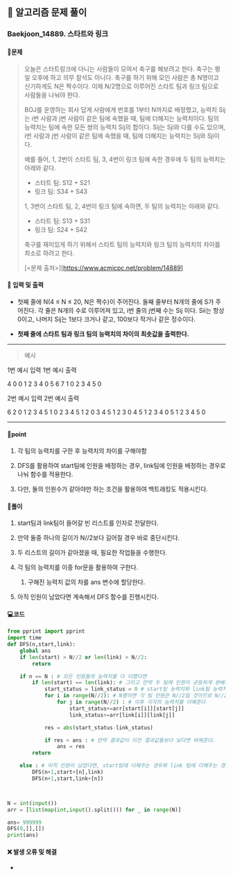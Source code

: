 ## 🐌 알고리즘 문제 풀이

### Baekjoon_14889. 스타트와 링크

#### 📒문제

> 오늘은 스타트링크에 다니는 사람들이 모여서 축구를 해보려고 한다. 축구는 평일 오후에 하고 의무 참석도 아니다. 축구를 하기 위해 모인 사람은 총 N명이고 신기하게도 N은 짝수이다. 이제 N/2명으로 이루어진 스타트 팀과 링크 팀으로 사람들을 나눠야 한다.
>
> BOJ를 운영하는 회사 답게 사람에게 번호를 1부터 N까지로 배정했고,  능력치 Sij는 i번 사람과 j번 사람이 같은 팀에 속했을 때, 팀에 더해지는 능력치이다. 팀의 능력치는 팀에 속한 모든 쌍의 능력치 Sij의 합이다. Sij는 Sji와 다를 수도 있으며, i번 사람과 j번 사람이 같은 팀에 속했을 때, 팀에 더해지는 능력치는 Sij와 Sji이다.
>
> 예를 들어, 1, 2번이 스타트 팀, 3, 4번이 링크 팀에 속한 경우에 두 팀의 능력치는 아래와 같다.
>
> - 스타트 팀: S12 + S21 
> - 링크 팀: S34 + S43 
>
> 1, 3번이 스타트 팀, 2, 4번이 링크 팀에 속하면, 두 팀의 능력치는 아래와 같다.
>
> - 스타트 팀: S13 + S31
> - 링크 팀: S24 + S42 
>
> 축구를 재미있게 하기 위해서 스타트 팀의 능력치와 링크 팀의 능력치의 차이를 최소로 하려고 한다.
>
> [<문제 출처>][https://www.acmicpc.net/problem/14889]

#### :pushpin: 입력 및 출력

- 첫째 줄에 N(4 ≤ N ≤ 20, N은 짝수)이 주어진다. 둘째 줄부터 N개의 줄에 S가 주어진다. 각 줄은 N개의 수로 이루어져 있고, i번 줄의 j번째 수는 Sij 이다. Sii는 항상 0이고, 나머지 Sij는 1보다 크거나 같고, 100보다 작거나 같은 정수이다.

- **첫째 줄에 스타트 팀과 링크 팀의 능력치의 차이의 최솟값을 출력한다.**

---

> 예시

1번 예시 입력				1번 예시 출력 

4						 			0
0 1 2 3
4 0 5 6
7 1 0 2
3 4 5 0

2번 예시 입력				2번 예시 출력

6								 	2
0 1 2 3 4 5
1 0 2 3 4 5
1 2 0 3 4 5
1 2 3 0 4 5
1 2 3 4 0 5
1 2 3 4 5 0

----




#### 🚀point

1. 각 팀의 능력치를 구한 후 능력치의 차이를 구해야함

1. DFS를 활용하여 start팀에 인원을 배정하는 경우, link팀에 인원을 배정하는 경우로 나눠 함수를 적용한다.

1. 다만, 둘의 인원수가 같아야만 하는 조건을 활용하여 백트래킹도 적용시킨다.

   


#### 🔎풀이

1. start팀과 link팀이 들어갈 빈 리스트를 인자로 전달한다.
1. 만약 둘중 하나의 길이가 N//2보다 길어질 경우 바로 중단시킨다.
1. 두 리스트의 길이가 같아졌을 때, 필요한 작업들을 수행한다.
1. 각 팀의 능력치를 이중 for문을 활용하여 구한다.
   1. 구해진 능력치 값의 차를 ans 변수에 할당한다.


4. 아직 인원이 남았다면 계속해서 DFS 함수를 진행시킨다.




#### 💻코드

```python
from pprint import pprint
import time
def DFS(n,start,link):
    global ans
    if len(start) > N//2 or len(link) > N//2:
        return

    if n == N : # 모든 인원들의 능력치를 다 더했다면
        if len(start) == len(link): # 그리고 만약 두 팀에 인원이 균등하게 분배됐다면
            start_status = link_status = 0 # start팀 능력치와 link팀 능력치를 0으로 설정
            for i in range(N//2): # N명이면 각 팀 인원은 N//2일 것이므로 N//2에 range를 사용하여 그만큼 돌고
                for j in range(N//2) : # 이후 각각의 능력치를 더해준다
                    start_status+=arr[start[i]][start[j]]
                    link_status+=arr[link[i]][link[j]]

            res = abs(start_status-link_status)

            if res < ans : # 만약 결과값이 이전 결과값들보다 낮다면 바꿔준다.
                ans = res
        return

    else : # 아직 인원이 남았다면, start팀에 더해주는 경우와 link 팀에 더해주는 경우로 나눈다
        DFS(n+1,start+[n],link)
        DFS(n+1,start,link+[n])



N = int(input())
arr = [list(map(int,input().split())) for _ in range(N)]

ans= 999999
DFS(0,[],[])
print(ans)

```



#### ❌ 발생 오류 및 해결

- 

